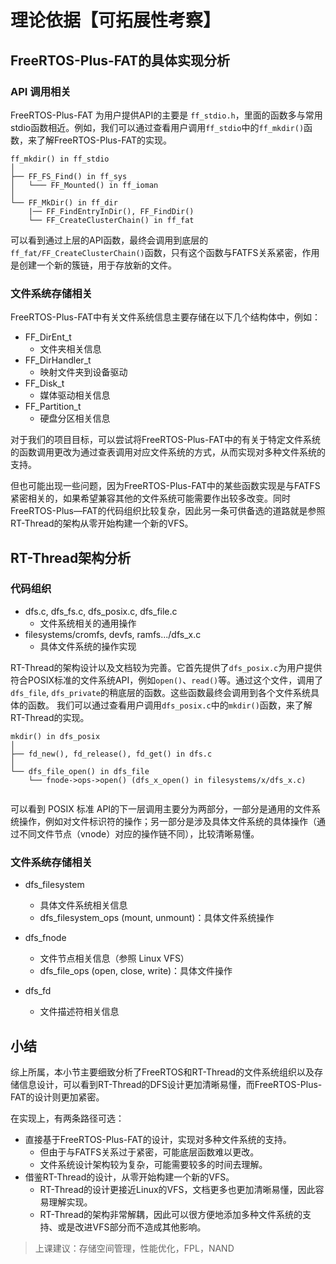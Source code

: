 # 理论依据【可拓展性考察】
## FreeRTOS-Plus-FAT的具体实现分析
### API 调用相关
FreeRTOS-Plus-FAT 为用户提供API的主要是 ```ff_stdio.h```，里面的函数多与常用stdio函数相近。例如，我们可以通过查看用户调用```ff_stdio```中的```ff_mkdir()```函数，来了解FreeRTOS-Plus-FAT的实现。

```
ff_mkdir() in ff_stdio
│   
├── FF_FS_Find() in ff_sys
│   └─── FF_Mounted() in ff_ioman
│    
└── FF_MkDir() in ff_dir
    |── FF_FindEntryInDir(), FF_FindDir()
    └── FF_CreateClusterChain() in ff_fat

```
可以看到通过上层的API函数，最终会调用到底层的```ff_fat/FF_CreateClusterChain()```函数，只有这个函数与FATFS关系紧密，作用是创建一个新的簇链，用于存放新的文件。

### 文件系统存储相关
FreeRTOS-Plus-FAT中有关文件系统信息主要存储在以下几个结构体中，例如：
* FF_DirEnt_t
  - 文件夹相关信息
* FF_DirHandler_t
  - 映射文件夹到设备驱动
* FF_Disk_t
  - 媒体驱动相关信息
* FF_Partition_t
  - 硬盘分区相关信息

对于我们的项目目标，可以尝试将FreeRTOS-Plus-FAT中的有关于特定文件系统的函数调用更改为通过查表调用对应文件系统的方式，从而实现对多种文件系统的支持。

但也可能出现一些问题，因为FreeRTOS-Plus-FAT中的某些函数实现是与FATFS紧密相关的，如果希望兼容其他的文件系统可能需要作出较多改变。同时FreeRTOS-Plus—FAT的代码组织比较复杂，因此另一条可供备选的道路就是参照RT-Thread的架构从零开始构建一个新的VFS。

## RT-Thread架构分析
### 代码组织
* dfs.c, dfs_fs.c, dfs_posix.c, dfs_file.c
  - 文件系统相关的通用操作
* filesystems/cromfs, devfs, ramfs.../dfs_x.c
  - 具体文件系统的操作实现

RT-Thread的架构设计以及文档较为完善。它首先提供了```dfs_posix.c```为用户提供符合POSIX标准的文件系统API，例如```open()```、```read()```等。通过这个文件，调用了```dfs_file```, ```dfs_private```的稍底层的函数。这些函数最终会调用到各个文件系统具体的函数。
我们可以通过查看用户调用```dfs_posix.c```中的```mkdir()```函数，来了解RT-Thread的实现。

```
mkdir() in dfs_posix
│   
├── fd_new(), fd_release(), fd_get() in dfs.c
│    
└── dfs_file_open() in dfs_file
    └── fnode->ops->open() (dfs_x_open() in filesystems/x/dfs_x.c)
        
```
可以看到 POSIX 标准 API的下一层调用主要分为两部分，一部分是通用的文件系统操作，例如对文件标识符的操作；另一部分是涉及具体文件系统的具体操作（通过不同文件节点（vnode）对应的操作链不同），比较清晰易懂。

### 文件系统存储相关
* dfs_filesystem
  - 具体文件系统相关信息
  - dfs_filesystem_ops (mount, unmount)：具体文件系统操作

* dfs_fnode
  - 文件节点相关信息（参照 Linux VFS）
  - dfs_file_ops (open, close, write)：具体文件操作

* dfs_fd
  - 文件描述符相关信息

## 小结
综上所属，本小节主要细致分析了FreeRTOS和RT-Thread的文件系统组织以及存储信息设计，可以看到RT-Thread的DFS设计更加清晰易懂，而FreeRTOS-Plus-FAT的设计则更加紧密。

在实现上，有两条路径可选：

* 直接基于FreeRTOS-Plus-FAT的设计，实现对多种文件系统的支持。
  - 但由于与FATFS关系过于紧密，可能底层函数难以更改。
  - 文件系统设计架构较为复杂，可能需要较多的时间去理解。
* 借鉴RT-Thread的设计，从零开始构建一个新的VFS。
  - RT-Thread的设计更接近Linux的VFS，文档更多也更加清晰易懂，因此容易理解实现。
  - RT-Thread的架构非常解耦，因此可以很方便地添加多种文件系统的支持、或是改进VFS部分而不造成其他影响。


> 上课建议：存储空间管理，性能优化，FPL，NAND